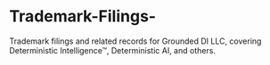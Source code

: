# Trademark-Filings-
Trademark filings and related records for Grounded DI LLC, covering Deterministic Intelligence™, Deterministic AI, and others.
